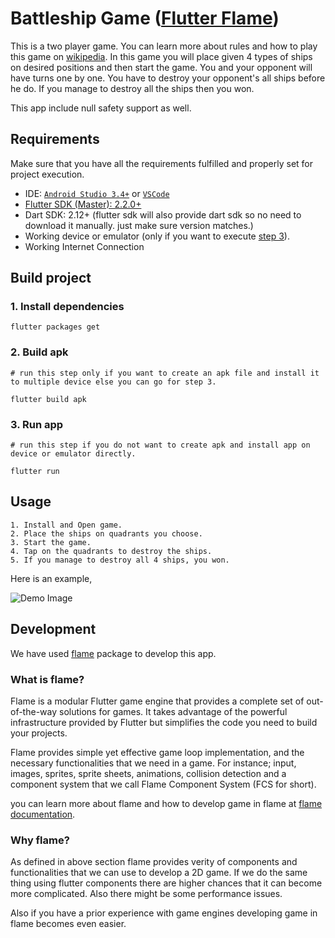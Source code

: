 # Battleship Game ([Flutter Flame](https://pub.dev/packages/flame/versions/1.0.0-releasecandidate.11))

This is a two player game. You can learn more about rules and how to play this game on
[wikipedia](https://en.wikipedia.org/wiki/Battleship_(game)). In this game you will place given 4 types
of ships on desired positions and then start the game. You and your opponent will have turns one by one.
You have to destroy your opponent's all ships before he do. If you manage to destroy all the ships then you won.

This app include null safety support as well.

## Requirements

Make sure that you have all the requirements fulfilled and properly set for project execution.

- IDE: [`Android Studio 3.4+`](https://developer.android.com/studio) or [`VSCode`](https://code.visualstudio.com/download)
- [Flutter SDK (Master): 2.2.0+](https://flutter.dev/docs/get-started/install)
- Dart SDK: 2.12+ (flutter sdk will also provide dart sdk so no need to download it manually. just make sure version matches.)
- Working device or emulator (only if you want to execute [step 3](#3-run-app)).
- Working Internet Connection

## Build project

### 1. Install dependencies

```shell
flutter packages get
```

### 2. Build apk

```shell
# run this step only if you want to create an apk file and install it to multiple device else you can go for step 3.

flutter build apk
```

### 3. Run app

```shell
# run this step if you do not want to create apk and install app on device or emulator directly.

flutter run 
```

## Usage

``` shell
1. Install and Open game.
2. Place the ships on quadrants you choose.
3. Start the game.
4. Tap on the quadrants to destroy the ships.
5. If you manage to destroy all 4 ships, you won.
```

Here is an example,

![Demo Image](/readme_assets/demo_play.gif)

## Development

We have used [flame](https://pub.dev/packages/flame/versions/1.0.0-releasecandidate.11) package to develop this app.

### What is flame?

Flame is a modular Flutter game engine that provides a complete set of out-of-the-way solutions for games. It takes advantage of the powerful infrastructure provided by Flutter but simplifies the code you need to build your projects.

Flame provides simple yet effective game loop implementation, and the necessary functionalities that we need in a game. For instance; input, images, sprites, sprite sheets, animations, collision detection and a component system that we call Flame Component System (FCS for short).

you can learn more about flame and how to develop game in flame at [flame documentation](https://flame-engine.org/docs/#/).

### Why flame?

As defined in above section flame provides verity of components and functionalities that we can use to develop a 2D game. If we do the same thing using flutter components there are higher chances that it can become more complicated. Also there might be some performance issues.

Also if you have a prior experience with game engines developing game in flame becomes even easier.
